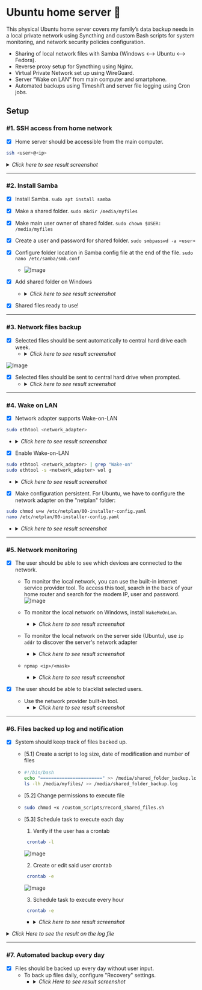 # Ubuntu home server 🐧
This physical Ubuntu home server covers my family’s data backup needs in a local private network using Syncthing and custom Bash scripts for system monitoring, and network security policies configuration.

- Sharing of local network files with Samba (Windows <--> Ubuntu <--> Fedora).
- Reverse proxy setup for Syncthing using Nginx.
- Virtual Private Network set up using WireGuard.
- Server ”Wake on LAN” from main computer and smartphone.
- Automated backups using Timeshift and server file logging using Cron jobs.


## Setup

### \#1. SSH access from home network
- [x] Home server should be accessible from the main computer.
```bash
ssh <user>@<ip>
```
<details>
<summary><i>Click here to see result screenshot</i></summary>
  
![image](https://github.com/user-attachments/assets/3c4c4520-d841-4c45-bfcc-ef068463f432)
</details>
<!-- --------------------------------------------------------------------------------------------------------------------------------------------------------------------------------------------------------- -->

---

### \#2. Install Samba
- [x] Install Samba.
`sudo apt install samba`

- [x] Make a shared folder.
`sudo mkdir /media/myfiles`

- [x] Make main user owner of shared folder.
`sudo chown $USER: /media/myfiles`

- [x] Create a user and password for shared folder.
`sudo smbpasswd -a <user>`

- [x] Configure folder location in Samba config file at the end of the file.
`sudo nano /etc/samba/smb.conf`
  - ![Image](https://github.com/user-attachments/assets/ac71b842-df74-4ae7-927c-44ee83c71076)

- [x] Add shared folder on Windows
  - <details>
    <summary><i>Click here to see result screenshot</i></summary>
  
    ![Image](https://github.com/user-attachments/assets/b5e4c3ba-0d39-4053-b698-c1731e4935a9)
    </details>

- [x] Shared files ready to use!

<!-- --------------------------------------------------------------------------------------------------------------------------------------------------------------------------------------------------------- -->

---

### \#3. Network files backup
- [x] Selected files should be sent automatically to central hard drive each week.
  - <details>
    <summary><i>Click here to see result screenshot</i></summary>
  
    ![Image](https://github.com/user-attachments/assets/848d8fff-ab2f-4cd1-b68e-c8b7c171a7a6)
    </details>

![Image](https://github.com/user-attachments/assets/236793ed-6d3d-489a-b751-fc18dbf16180)

- [x] Selected files should be sent to central hard drive when prompted.
  - <details>
    <summary><i>Click here to see result screenshot</i></summary>
  
    ![Image](https://github.com/user-attachments/assets/13209c54-7bef-4d44-a64b-867fe91521f1)
    </details>

<!-- --------------------------------------------------------------------------------------------------------------------------------------------------------------------------------------------------------- -->

---

### \#4. Wake on LAN
- [x] Network adapter supports Wake-on-LAN 
```bash
sudo ethtool <network_adapter>
```
  - <details>
    <summary><i>Click here to see result screenshot</i></summary>
  
    ![image](https://github.com/user-attachments/assets/0c91aed1-2800-43ea-bc56-442592c9a3d0)
    where: 
      - g = Wake on LAN is enabled for Magic packets.
      - p = Wake on LAN is enabled for unicast packets.
    </details>


- [x] Enable Wake-on-LAN
```bash
sudo ethtool <network_adapter> | grep "Wake-on"
sudo ethtool -s <network_adapter> wol g
```
  - <details>
    <summary><i>Click here to see result screenshot</i></summary>
  
    ![Image](https://github.com/ewardq/Linux-home-server-automated-backup-and-monitoring/assets/72580785/bffb5653-5231-4250-a21b-345e7246d5f2)
    where: 
      - d = Disabled.
      - g  = Wake on LAN is enabled for unicast packets.
    </details>


- [x] Make configuration persistent. For Ubuntu, we have to configure the network adapter on the "netplan" folder:
```bash
sudo chmod u+w /etc/netplan/00-installer-config.yaml
nano /etc/netplan/00-installer-config.yaml
```
  - <details>
    <summary><i>Click here to see result screenshot</i></summary>
  
    ![Image](https://github.com/ewardq/Linux-home-server-automated-backup-and-monitoring/assets/72580785/d96ec6b3-659f-49d9-ad26-afda1087725a)
    </details>
<!-- --------------------------------------------------------------------------------------------------------------------------------------------------------------------------------------------------------- -->

---

### \#5. Network monitoring
- [x] The user should be able to see which devices are connected to the network.

  - To monitor the local network, you can use the built-in internet service provider tool. To access this tool, search in the back of your home router and search for the modem IP, user and password.
![Image](https://github.com/user-attachments/assets/5e51ba13-852e-401b-b461-e280840dd73f)

  - To monitor the local network on Windows, install `WakeMeOnLan`.
    - <details>
      <summary><i>Click here to see result screenshot</i></summary>
  
      ![Image](https://github.com/user-attachments/assets/37f6b6d5-66fb-4390-83b7-cdd8945f22a7)
      </details>

  - To monitor the local network on the server side (Ubuntu), use `ip addr` to discover the server's network adapter
    - <details>
      <summary><i>Click here to see result screenshot</i></summary>
  
      ![Image](https://github.com/user-attachments/assets/799ee7a6-6dac-4280-9b13-6c6899846503)
      </details>

  - `npmap <ip>/<mask>`
    - <details>
      <summary><i>Click here to see result screenshot</i></summary>
  
      ![Image](https://github.com/user-attachments/assets/9a5f48f0-6091-417b-b192-700175c41a25)
      </details>

- [x] The user should be able to blacklist selected users.
  - Use the network provider built-in tool.
    - <details>
      <summary><i>Click here to see result screenshot</i></summary>
  
      ![Image](https://github.com/user-attachments/assets/54ba8cf0-2fcf-4dc5-b486-76c0e86e41f8)
      </details>
<!-- --------------------------------------------------------------------------------------------------------------------------------------------------------------------------------------------------------- -->

---

### \#6. Files backed up log and notification
- [x] System should keep track of files backed up.
  - [5.1] Create a script to log size, date of modification and number of files
  - ```bash
    #!/bin/bash
    echo "=======================" >> /media/shared_folder_backup.log
    ls -lh /media/myfiles/ >> /media/shared_folder_backup.log
    ```


  - [5.2] Change permissions to execute file
  - ```bash
    sudo chmod +x /custom_scripts/record_shared_files.sh
    ```

  - [5.3] Schedule task to execute each day
     1. Verify if the user has a crontab
    ```bash
     crontab -l
    ```
     ![Image](https://github.com/user-attachments/assets/05755d18-a1a0-4155-9779-b263e238d8bf)

     2. Create or edit said user crontab
    ```bash
     crontab -e
    ```
    ![Image](https://github.com/user-attachments/assets/3f4a0773-f4e9-46e8-a058-6aa20dcaa58b)

     3. Schedule task to execute every hour
    ```bash
     crontab -e
    ```
      - <details>
        <summary><i>Click here to see result screenshot</i></summary>
  
        ![Image](https://github.com/user-attachments/assets/f0008c71-a74d-4c3e-807c-1827638e348f)
        </details>
    

<details>
<summary><i>Click Here to see the result on the log file</i></summary>
  
![Image](https://github.com/user-attachments/assets/0f581032-54f2-4626-9343-8a354810ef5b)
</details>
<!-- --------------------------------------------------------------------------------------------------------------------------------------------------------------------------------------------------------- -->

---

### \#7. Automated backup every day
- [x] Files should be backed up every day without user input.
  - To back up files daily, configure "Recovery" settings.
    - <details>
      <summary><i>Click Here to see result screenshot</i></summary>
  
      ![image](https://github.com/user-attachments/assets/2bdc2599-bf07-434d-ab54-7ee4787dd3ba)
      </details>
